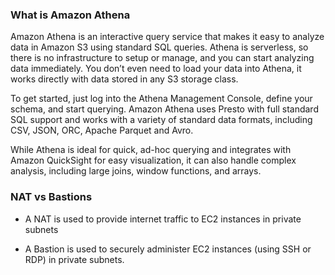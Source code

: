 
### What is Amazon Athena

Amazon Athena is an interactive query service that makes it easy to analyze data in Amazon S3 using standard SQL queries. Athena is serverless, so there is no infrastructure to setup or manage, and you can start analyzing data immediately. You don’t even need to load your data into Athena, it works directly with data stored in any S3 storage class. 

To get started, just log into the Athena Management Console, define your schema, and start querying. Amazon Athena uses Presto with full standard SQL support and works with a variety of standard data formats, including CSV, JSON, ORC, Apache Parquet and Avro. 

While Athena is ideal for quick, ad-hoc querying and integrates with Amazon QuickSight for easy visualization, it can also handle complex analysis, including large joins, window functions, and arrays. 


### NAT vs Bastions

* A NAT is used to provide internet traffic to EC2 instances in private subnets

* A Bastion is used to securely administer EC2 instances  (using SSH or RDP) in private subnets. 

